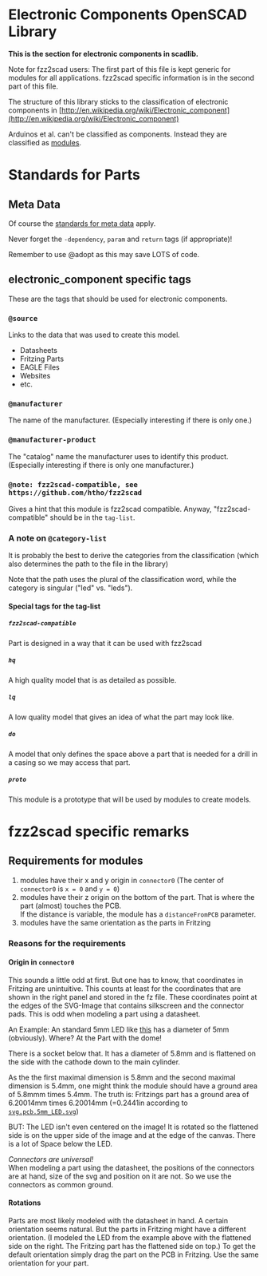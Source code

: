 # Electronic Components OpenSCAD Library

**This is the section for electronic components in scadlib.**

Note for fzz2scad users: The first part of this file is kept generic
for modules for all applications. fzz2scad specific information is in
the second part of this file.

The structure of this library sticks to the classification of electronic
components in [http://en.wikipedia.org/wiki/Electronic_component](http://en.wikipedia.org/wiki/Electronic_component)

Arduinos et al. can't be classified as components. Instead they are
classified as [modules](http://en.wikipedia.org/wiki/Computer_module).

# Standards for Parts

## Meta Data
Of course the [standards for meta data](../../SCADDOC.md) apply.

Never forget the `-dependency`, `param` and `return` tags (if appropriate)!

Remember to use @adopt as this may save LOTS of code.

## electronic_component specific tags
These are the tags that should be used for electronic components.

### `@source`
Links to the data that was used to create this model.

  * Datasheets
  * Fritzing Parts
  * EAGLE Files
  * Websites
  * etc.

### `@manufacturer`
The name of the manufacturer.
(Especially interesting if there is only one.)

### `@manufacturer-product`
The "catalog" name the manufacturer uses to identify this product.
(Especially interesting if there is only one manufacturer.)

### `@note: fzz2scad-compatible, see https://github.com/htho/fzz2scad`
Gives a hint that this module is fzz2scad compatible. Anyway,
"fzz2scad-compatible" should be in the `tag-list`.

### A note on `@category-list`
It is probably the best to derive the categories from the classification
(which also determines the path to the file in the library)

Note that the path uses the plural of the classification word, while
the category is singular ("led" vs. "leds").

#### Special tags for the tag-list

##### `fzz2scad-compatible`
Part is designed in a way that it can be used with fzz2scad

##### `hq`
A high quality model that is as detailed as possible.

##### `lq`
A low quality model that gives an idea of what the part may look like.

##### `do`
A model that only defines the space above a part that is needed for a
drill in a casing so we may access that part.

##### `proto`
This module is a prototype that will be used by modules to create models.


# fzz2scad specific remarks

## Requirements for modules
  1. modules have their x and y origin in `connector0`
  (The center of `connector0` is  `x = 0` and `y = 0`)
  2. modules have their z origin on the bottom of the part.
  That is where the part (almost) touches the PCB.  
  If the distance is variable, the module has a `distanceFromPCB` parameter. 
  2. modules have the same orientation as the parts in Fritzing

### Reasons for the requirements
#### Origin in `connector0`
This sounds a little odd at first. But one has to know, that coordinates
in Fritzing are unintuitive. This counts at least for the coordinates
that are shown in the right panel and stored in the fz file.
These coordinates point at the edges of the SVG-Image that contains
silkscreen and the connector pads. This is odd when modeling a part
using a datasheet.

An Example:
An standard 5mm LED like [this](https://cdn-reichelt.de/documents/datenblatt/A500/LED_5MM_GE.pdf) 
has a diameter of 5mm (obviously). Where? At the Part with the dome!

There is a socket below that. It has a diameter of 5.8mm and is flattened
on the side with the cathode down to the main cylinder.

As the the first maximal dimension is 5.8mm and the second maximal 
dimension is 5.4mm, one might think the module should have a ground area
of 5.8mmm times 5.4mm. The truth is: Fritzings part has a ground area of
6.20014mm times 6.20014mm (=0.2441in according to [`svg.pcb.5mm_LED.svg`](https://github.com/fritzing/fritzing-parts/blob/master/svg/core/pcb/5mm_LED.svg))

BUT: The LED isn't even centered on the image! It is rotated so the
flattened side is on the upper side of the image and at the edge of the
canvas. There is a lot of Space below the LED.

*Connectors are universal!*  
When modeling a part using the datasheet, the positions of the connectors
are at hand, size of the svg and position on it are not. So we use the
connectors as common ground.

#### Rotations
Parts are most likely modeled with the datasheet in hand.
A certain orientation seems natural. But the parts in Fritzing might have
a different orientation.
(I modeled the LED from the example above with the flattened side
on the right. The Fritzing part has the flattened side on top.)
To get the default orientation simply drag the part on the PCB in Fritzing.
Use the same orientation for your part.
